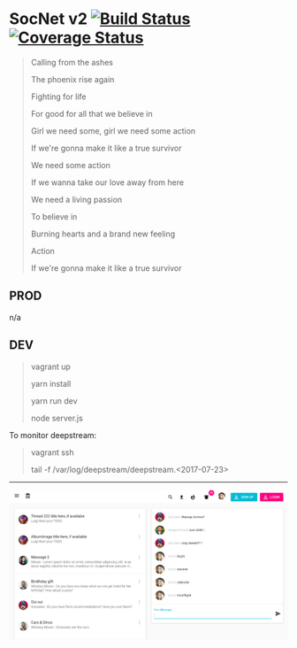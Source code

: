 SocNet v2 [![Build Status](https://travis-ci.org/joetm/cp2.svg?branch=master)](https://travis-ci.org/joetm/cp2) [![Coverage Status](https://coveralls.io/repos/github/joetm/cp2/badge.svg?branch=master)](https://coveralls.io/github/joetm/cp2?branch=master)
=====


> Calling from the ashes
>
> The phoenix rise again
>
> Fighting for life
>
> For good for all that we believe in
>
>
> Girl we need some, girl we need some action
>
> If we're gonna make it like a true survivor
>
> We need some action
>
> If we wanna take our love away from here
>
>
> We need a living passion
>
> To believe in
>
> Burning hearts and a brand new feeling
>
> Action
>
> If we're gonna make it like a true survivor


PROD
----

n/a

DEV
----

> vagrant up
>
> yarn install
>
> yarn run dev
>
> node server.js

To monitor deepstream:

> vagrant ssh
>
> tail -f /var/log/deepstream/deepstream.<2017-07-23>

---

![Screenshot-Home-2017-09-09 20-37-51.png](https://github.com/joetm/cp2/blob/master/screenshots/Screenshot-Home-2017-09-09%2020-37-51.png?raw=true "Screenshot Homepage 2017-09-09 20-37-51")

